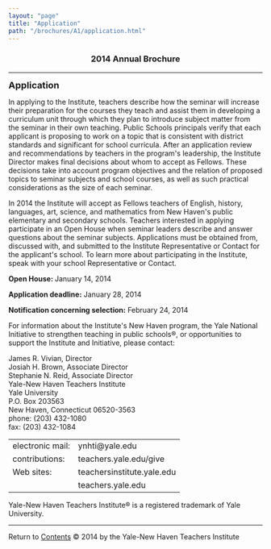 ```yaml
---
layout: "page"
title: "Application"
path: "/brochures/A1/application.html"
---
```

<main>
<title>Application</title>
<h3 align="center">2014 Annual Brochure</h3> 
<hr/>
<font size="4"><b>Application</b></font>
<p>
In applying to the Institute, teachers describe how the seminar will increase their preparation for the courses they teach and assist them in developing a curriculum unit through which they plan to introduce subject matter from the seminar in their own teaching. Public Schools principals verify that each applicant is proposing to work on a topic that is consistent with district standards and significant for school curricula. After an application review and recommendations by teachers in the program's leadership, the Institute Director makes final decisions about whom to accept as Fellows. These decisions take into account program objectives and the relation of proposed topics to seminar subjects and school courses, as well as such practical considerations as the size of each seminar. 
</p><p>
In 2014 the Institute will accept as Fellows teachers of English, history, languages, art, science, and mathematics from New Haven's public elementary and secondary schools. Teachers interested in applying participate in an Open House when seminar leaders describe and answer questions about the seminar subjects. Applications must be obtained from, discussed with, and submitted to the Institute Representative or Contact for the applicant's school. To learn more about participating in the Institute, speak with your school Representative or Contact. 
</p><p>
<b>Open House: </b> January 14, 2014
</p><p>
<b>Application deadline:</b> January 28, 2014
</p><p>
<b>Notification concerning selection:</b> February 24, 2014
</p><p>
For information about the Institute's New Haven program, the Yale National Initiative to strengthen teaching in public schools®, or opportunities to support the Institute and Initiative, please contact:
</p><p>
James R. Vivian, Director<br/>
Josiah H. Brown, Associate Director<br/>
Stephanie N. Reid, Associate Director<br/>
Yale-New Haven Teachers Institute<br/>
Yale University<br/>
P.O. Box 203563<br/>
New Haven, Connecticut 06520-3563<br/>
phone: (203) 432-1080<br/>
fax: (203) 432-1084<br/>
<table border="0" cellpadding="0" cellspacing="0" width="33%">
<tbody><tr>
<td>electronic mail:</td>
<td>ynhti@yale.edu</td>
</tr>
<tr>
<td>contributions:</td>
<td>teachers.yale.edu/give</td>
</tr>
<tr>
<td>Web sites:</td>
<td>teachersinstitute.yale.edu</td>
</tr>
<tr>
<td> </td>
<td>teachers.yale.edu</td>
</tr>
</tbody></table>
</p><p>
Yale-New Haven Teachers Institute® is a registered trademark of Yale University.
</p><hr/>
<a align="left">Return to </a><a href="index.html">Contents</a>
© 2014 by the Yale-New Haven Teachers Institute
</main>